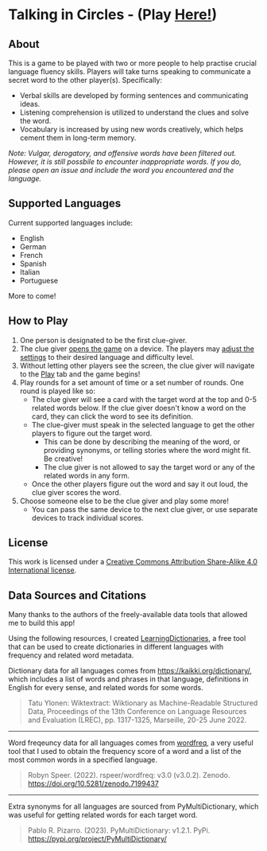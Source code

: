 
# Talking in Circles - (Play [Here!](https://shoshbeer.github.io/talking-circles/))

## About

This is a game to be played with two or more people to help practise crucial language fluency skills. Players will take turns speaking to communicate a secret word to the other player(s). Specifically: 
 - Verbal skills are developed by forming sentences and communicating ideas.
 - Listening comprehension is utilized to understand the clues and solve the word.
 - Vocabulary is increased by using new words creatively, which helps cement them in long-term memory.

*Note: Vulgar, derogatory, and offensive words have been filtered out. However, it is still possbile to encounter inappropriate words. If you do, please open an issue and include the word you encountered and the language.*

## Supported Languages

Current supported languages include:
 - English
 - German
 - French
 - Spanish
 - Italian
 - Portuguese

 More to come!

## How to Play

1. One person is designated to be the first clue-giver.
2. The clue giver [opens the game](https://shoshbeer.github.io/talking-circles/) on a device. The players may [adjust the settings](https://shoshbeer.github.io/talking-circles/#/settings) to their desired language and difficulty level.
3. Without letting other players see the screen, the clue giver will navigate to the [Play](https://shoshbeer.github.io/talking-circles/#/play) tab and the game begins!
4. Play rounds for a set amount of time or a set number of rounds. One round is played like so:
   - The clue giver will see a card with the target word at the top and 0-5 related words below. If the clue giver doesn't know a word on the card, they can click the word to see its definition. 
   - The clue-giver must speak in the selected language to get the other players to figure out the target word. 
     - This can be done by describing the meaning of the word, or providing synonyms, or telling stories where the word might fit. Be creative!
     - The clue giver is not allowed to say the target word or any of the related words in any form.
   - Once the other players figure out the word and say it out loud, the clue giver scores the word.
5. Choose someone else to be the clue giver and play some more!
   - You can pass the same device to the next clue giver, or use separate devices to track individual scores.

## License

This work is licensed under a [Creative Commons Attribution Share-Alike 4.0 International license](https://creativecommons.org/licenses/by-sa/4.0/).

## Data Sources and Citations

Many thanks to the authors of the freely-available data tools that allowed me to build this app! 

Using the following resources, I created [LearningDictionaries](https://github.com/ShoshBeer/LearningDictionaries), a free tool that can be used to create dictionaries in different languages with frequency and related word metadata.

Dictionary data for all languages comes from https://kaikki.org/dictionary/, which includes a list of words and phrases in that language, definitions in English for every sense, and related words for some words.

> Tatu Ylonen: Wiktextract: Wiktionary as Machine-Readable Structured Data, Proceedings of the 13th Conference on Language Resources and Evaluation (LREC), pp. 1317-1325, Marseille, 20-25 June 2022.

---

Word freqeuncy data for all languages comes from [wordfreq](https://zenodo.org/record/7199437), a very useful tool that I used to obtain the frequency score of a word and a list of the most common words in a specified language.

> Robyn Speer. (2022). rspeer/wordfreq: v3.0 (v3.0.2). Zenodo. https://doi.org/10.5281/zenodo.7199437

---

Extra synonyms for all languages are sourced from PyMultiDictionary, which was useful for getting related words for each target word.

> Pablo R. Pizarro. (2023). PyMultiDictionary: v1.2.1. PyPi. https://pypi.org/project/PyMultiDictionary/
